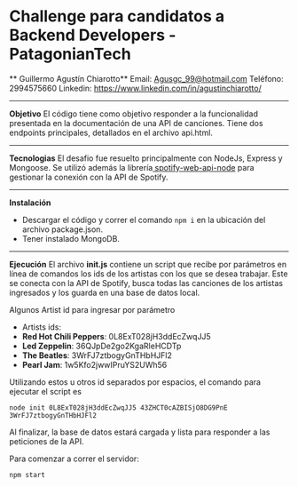 
# Challenge para candidatos a Backend Developers - PatagonianTech 
** Guillermo Agustín Chiarotto**
Email: Agusgc_99@hotmail.com
Teléfono: 2994575660
Linkedin: https://www.linkedin.com/in/agustinchiarotto/


------------
**Objetivo**
El código tiene como objetivo responder a la funcionalidad presentada en la documentación de una API de canciones. Tiene dos endpoints principales, detallados en el archivo api.html.

------------
**Tecnologias**
El desafio fue resuelto principalmente con NodeJs, Express y Mongoose. Se utilizó además la librería[ spotify-web-api-node](http://https://github.com/thelinmichael/spotify-web-api-node " spotify-web-api-node") para gestionar la conexión con la API de Spotify.

------------
**Instalación**
-	Descargar el código y correr el comando `npm i` en la ubicación del archivo package.json. 
-	Tener instalado MongoDB.

------------
**Ejecución**
El archivo **init.js** contiene un script que recibe por parámetros en línea de comandos los ids de los artistas con los que se desea trabajar. Este se conecta con la API de Spotify, busca todas las canciones de los artistas ingresados y los guarda en una base de datos local.

Algunos Artist id para ingresar por parámetro
* Artists ids:
 * **Red Hot Chili Peppers**: 0L8ExT028jH3ddEcZwqJJ5 
 * **Led Zeppelin**: 36QJpDe2go2KgaRleHCDTp
 * **The Beatles**: 3WrFJ7ztbogyGnTHbHJFl2 
 * **Pearl Jam**: 1w5Kfo2jwwIPruYS2UWh56
  

Utilizando estos u otros id separados por espacios, el comando para ejecutar el script es

`node init 0L8ExT028jH3ddEcZwqJJ5 43ZHCT0cAZBISjO8DG9PnE 3WrFJ7ztbogyGnTHbHJFl2`


Al finalizar, la base de datos estará cargada y lista para responder a las peticiones de la API.

Para comenzar a correr el servidor:

`npm start`
